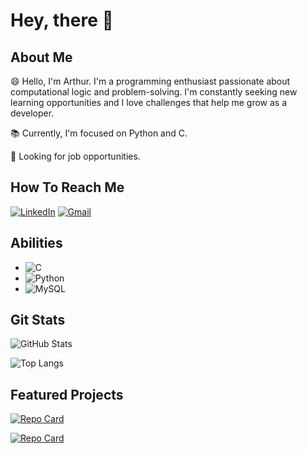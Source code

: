 # Hey, there 👋

## About Me
😄 Hello, I'm Arthur. I'm a programming enthusiast passionate about computational logic and problem-solving. I'm constantly seeking new learning opportunities and I love challenges that help me grow as a developer.

📚 Currently, I'm focused on Python and C.

💼 Looking for job opportunities.

## How To Reach Me
[![LinkedIn](https://img.shields.io/badge/LinkedIn-0077B5?style=for-the-badge&logo=linkedin&logoColor=white)](https://www.linkedin.com/in/arthur-dolival/)
[![Gmail](https://img.shields.io/badge/Gmail-333333?style=for-the-badge&logo=gmail&logoColor=red)](mailto:arthurdolival@gmail.com)

## Abilities
* ![C](https://img.shields.io/badge/C-1D3557?style=for-the-badge&logo=c)
* ![Python](https://img.shields.io/badge/Python-1D3557?style=for-the-badge&logo=python)
* ![MySQL](https://img.shields.io/badge/MySQL-1D3557?style=for-the-badge&logo=mysql&logoColor=white)

## Git Stats

![GitHub Stats](https://github-readme-stats.vercel.app/api?username=Thurzinhu&theme=transparent&bg_color=1D3557&border_color=A8DADC&show_icons=true&icon_color=A8DADC&title_color=F1FAEE&text_color=F1FAEE)

![Top Langs](https://github-readme-stats-git-masterrstaa-rickstaa.vercel.app/api/top-langs/?username=Thurzinhu&layout=compact&theme=transparent&bg_color=1D3557&border_color=A8DADC&show_icons=true&icon_color=A8DADC&title_color=F1FAEE&text_color=F1FAEE)

## Featured Projects 

[![Repo Card](https://github-readme-stats.vercel.app/api/pin/?username=Thurzinhu&repo=Termo&theme=transparent&bg_color=1D3557&border_color=A8DADC&show_icons=true&icon_color=A8DADC&title_color=F1FAEE&text_color=F1FAEE)](https://github.com/Thurzinhu/Termo)

[![Repo Card](https://github-readme-stats.vercel.app/api/pin/?username=Thurzinhu&repo=Linear-System-Solver&theme=transparent&bg_color=1D3557&border_color=A8DADC&show_icons=true&icon_color=A8DADC&title_color=F1FAEE&text_color=F1FAEE)](https://github.com/Thurzinhu/Linear-System-Solver)
